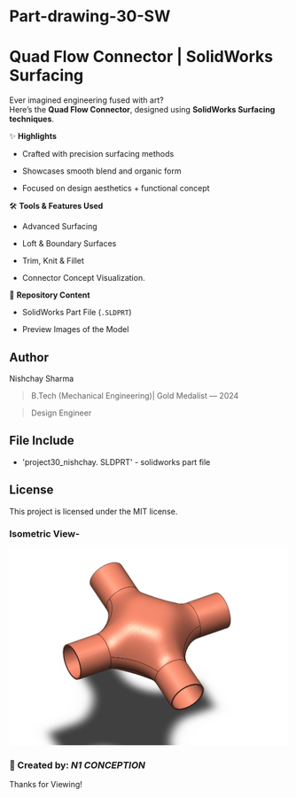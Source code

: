 # Part-drawing-30-SW


# Quad Flow Connector | SolidWorks Surfacing  

Ever imagined engineering fused with art?  
Here’s the **Quad Flow Connector**, designed using **SolidWorks Surfacing techniques**.  

✨ **Highlights**  

- Crafted with precision surfacing methods  

- Showcases smooth blend and organic form  

- Focused on design aesthetics + functional concept  



🛠️ **Tools & Features Used**  

- Advanced Surfacing  

- Loft & Boundary Surfaces  

- Trim, Knit & Fillet  

- Connector Concept Visualization. 

 

📂 **Repository Content**  

- SolidWorks Part File (`.SLDPRT`)  

- Preview Images of the Model  


## Author

Nishchay Sharma

>B.Tech (Mechanical Engineering)| Gold Medalist — 2024

>Design Engineer




 





## File Include
- 'project30_nishchay.  SLDPRT' -
solidworks part file

## License
This project is licensed under the MIT license.


### Isometric View-
![Isometric View](30.png)


### 📌 Created by: *N1 CONCEPTION*

Thanks for Viewing!
